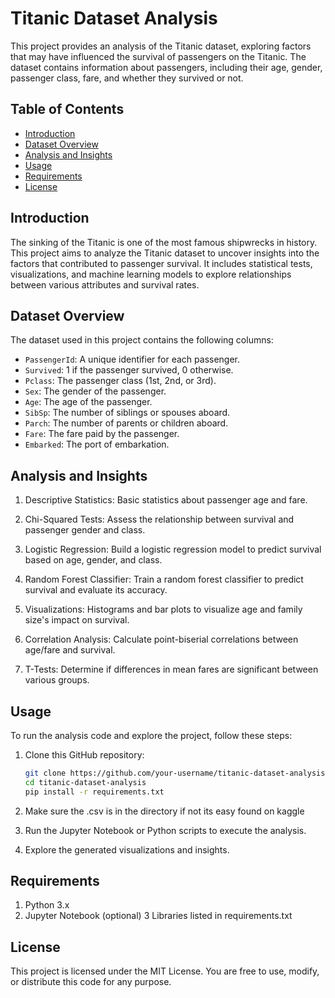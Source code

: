# Titanic Dataset Analysis

This project provides an analysis of the Titanic dataset, exploring factors that may have influenced the survival of passengers on the Titanic. The dataset contains information about passengers, including their age, gender, passenger class, fare, and whether they survived or not.

## Table of Contents

- [Introduction](#introduction)
- [Dataset Overview](#dataset-overview)
- [Analysis and Insights](#analysis-and-insights)
- [Usage](#usage)
- [Requirements](#requirements)
- [License](#license)

## Introduction

The sinking of the Titanic is one of the most famous shipwrecks in history. This project aims to analyze the Titanic dataset to uncover insights into the factors that contributed to passenger survival. It includes statistical tests, visualizations, and machine learning models to explore relationships between various attributes and survival rates.

## Dataset Overview

The dataset used in this project contains the following columns:

- `PassengerId`: A unique identifier for each passenger.
- `Survived`: 1 if the passenger survived, 0 otherwise.
- `Pclass`: The passenger class (1st, 2nd, or 3rd).
- `Sex`: The gender of the passenger.
- `Age`: The age of the passenger.
- `SibSp`: The number of siblings or spouses aboard.
- `Parch`: The number of parents or children aboard.
- `Fare`: The fare paid by the passenger.
- `Embarked`: The port of embarkation.

## Analysis and Insights

1. Descriptive Statistics: Basic statistics about passenger age and fare.

2. Chi-Squared Tests: Assess the relationship between survival and passenger gender and class.

3. Logistic Regression: Build a logistic regression model to predict survival based on age, gender, and class.

4. Random Forest Classifier: Train a random forest classifier to predict survival and evaluate its accuracy.

5. Visualizations: Histograms and bar plots to visualize age and family size's impact on survival.

6. Correlation Analysis: Calculate point-biserial correlations between age/fare and survival.

7. T-Tests: Determine if differences in mean fares are significant between various groups.

## Usage

To run the analysis code and explore the project, follow these steps:

1. Clone this GitHub repository:

   ```bash
   git clone https://github.com/your-username/titanic-dataset-analysis.git
   cd titanic-dataset-analysis
   pip install -r requirements.txt
2. Make sure the .csv is in the directory if not its easy found on kaggle
3. Run the Jupyter Notebook or Python scripts to execute the analysis.
4. Explore the generated visualizations and insights.

## Requirements 
  1. Python 3.x
  2. Jupyter Notebook (optional)
  3  Libraries listed in requirements.txt

## License
This project is licensed under the MIT License. You are free to use, modify, or distribute this code for any purpose.
